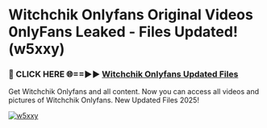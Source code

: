 # Witchchik Onlyfans Original Videos 0nlyFans Leaked - Files Updated! (w5xxy)

<h3>🔴 CLICK HERE 🌐==►► <a href="https://tinyurl.com/2m67pmp6" rel="nofollow">Witchchik Onlyfans Updated Files</a></h3>

Get Witchchik Onlyfans and all content. Now you can access all videos and pictures of Witchchik Onlyfans. New Updated Files 2025!

[![w5xxy](https://i.imgur.com/H4QAA4z.gif)](https://tinyurl.com/2m67pmp6)